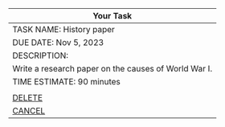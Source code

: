 | Your Task |
| --- |
| TASK NAME: History paper |
| DUE DATE: Nov 5, 2023 |
| DESCRIPTION:  |
| Write a research paper on the causes of World War I. |
| TIME ESTIMATE: 90 minutes |
| |
| <a href="link-1.md">DELETE</a>
| <a href="link-2.md">CANCEL</a> |

